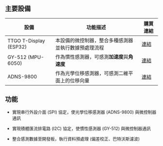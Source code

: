 

## 主要設備

| 設備 | 功能描述 | 購買連結 |
| -------- | ---------- | -----------|
| TTGO T-Display (ESP32) |  本設備的微控制器，整合多種感測器並執行數據預處理流程  | [連結](https://www.jmaker.com.tw/products/ttgo-t-display)
| GY-512 (MPU-6050) | 作為慣性感測器，可感測**加速度**與**角速度**   | [連結](https://jin-hua.com.tw/webc/html/product/show.aspx?num=29981)
| ADNS-9800 |  作為光學位移感測器，可感測二維平面上的位移向量  | [連結](https://www.ruten.com.tw/item/show?22211251813907)

## 功能

* 實現串行外設介面 (SPI) 協定，使光學位移感測器 (ADNS-9800) 與微控制器通訊

* 實現積體匯流排電路 (I2C) 協定，使慣性感測器 (GY-512) 與微控制器通訊
* 整合感測數據至開發板，執行資料預處理 (偏差校正、巴特沃斯濾波)
